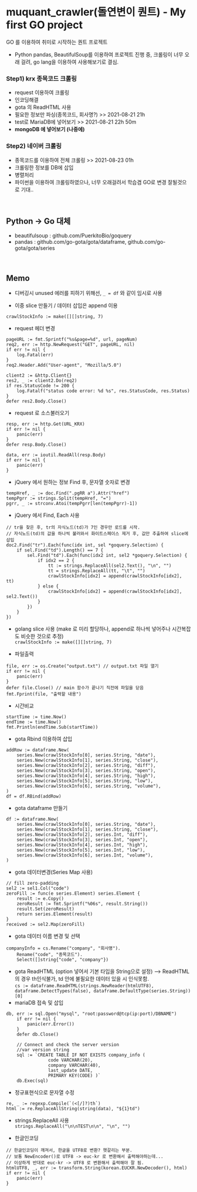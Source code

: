 # muquant_crawler(돌연변이 퀀트) - My first GO project
GO 를 이용하여 취미로 시작하는 퀀트 프로젝트
 - Python pandas, BeautifulSoup를 이용하여 프로젝트 진행 중, 크롤링이 너무 오래 걸려, go lang을 이용하여 사용해보기로 결심.


### Step1) krx 종목코드 크롤링
 - request 이용하여 크롤링
 - 인코딩해결
 - gota 의 ReadHTML 사용
 - 필요한 정보만 파싱(종목코드, 회사명?) >> 2021-08-21 21h
 - test로 MariaDB에 넣어보기 >> 2021-08-21 22h 50m
 - **mongoDB 에 넣어보기 (나중에)**

### Step2) 네이버 크롤링
 - 종목코드를 이용하여 전체 크롤링 >> 2021-08-23 01h
 - 크롤링한 정보를 DB에 삽입
 - 병렬처리
 - 파이썬을 이용하여 크롤링하였으나, 너무 오래걸려서 학습겸 GO로 변경 잘될것으로 기대..

<br>

## Python -> Go 대체
 - beautifulsoup : github.com/PuerkitoBio/goquery
 - pandas : github.com/go-gota/gota/dataframe, github.com/go-gota/gota/series

<br>

## Memo
- 디버깅시 unused 에러를 피하기 위해선, ` _ = df ` 와 같이 임시로 사용

- 이중 slice 만들기 / 데이터 삽입은 append 이용
```
crawlStockInfo := make([][]string, 7)
```
- request 헤더 변경
```
pageURL := fmt.Sprintf("%s&page=%d", url, pageNum)
req2, err := http.NewRequest("GET", pageURL, nil)
if err != nil {
	log.Fatal(err)
}
req2.Header.Add("User-agent", "Mozilla/5.0")

client2 := &http.Client{}
res2, _ := client2.Do(req2)
if res.StatusCode != 200 {
	log.Fatalf("status code error: %d %s", res.StatusCode, res.Status)
}
defer res2.Body.Close()
```
- request 로 소스불러오기
```
resp, err := http.Get(URL_KRX)
if err != nil {
	panic(err)
}
defer resp.Body.Close()

data, err := ioutil.ReadAll(resp.Body)
if err != nil {
	panic(err)
}
```
- jQuery 에서 원하는 정보 Find 후, 문자열 숫자로 변경
```
tempHref, _ := doc.Find(".pgRR a").Attr("href")
tempPgrr := strings.Split(tempHref, "=")
pgrr, _ := strconv.Atoi(tempPgrr[len(tempPgrr)-1])
```

- jQuery 에서 Find, Each 사용
```
// tr을 찾은 후, tr의 자식노드(td)가 7인 경우만 로드를 시작.
// 자식노드(td)의 값을 하나씩 불러와서 화이트스페이스 제거 후, 값만 추출하여 slice에 삽입
doc2.Find("tr").Each(func(idx int, sel *goquery.Selection) {
	if sel.Find("td").Length() == 7 {
		sel.Find("td").Each(func(idx2 int, sel2 *goquery.Selection) {
			if idx2 == 2 {
				tt := strings.ReplaceAll(sel2.Text(), "\n", "")
				tt = strings.ReplaceAll(tt, "\t", "")
				crawlStockInfo[idx2] = append(crawlStockInfo[idx2], tt)
			} else {
				crawlStockInfo[idx2] = append(crawlStockInfo[idx2], sel2.Text())
			}
		})
	}
})
```
- golang slice 사용 (make 로 미리 할당하나, append로 하나씩 넣어주나 시간복잡도 비슷한 것으로 추정)<br>
`crawlStockInfo := make([][]string, 7)`

- 파일출력
```
file, err := os.Create("output.txt") // output.txt 파일 열기
if err != nil {
	panic(err)
}
defer file.Close() // main 함수가 끝나기 직전에 파일을 닫음
fmt.Fprint(file, "출력할 내용")
```

- 시간비교
```
startTime := time.Now()
endTime := time.Now()
fmt.Println(endTime.Sub(startTime))
```

- gota Rbind 이용하여 삽입
```
addRow := dataframe.New(
	series.New(crawlStockInfo[0], series.String, "date"),
	series.New(crawlStockInfo[1], series.String, "close"),
	series.New(crawlStockInfo[2], series.String, "diff"),
	series.New(crawlStockInfo[3], series.String, "open"),
	series.New(crawlStockInfo[4], series.String, "high"),
	series.New(crawlStockInfo[5], series.String, "low"),
	series.New(crawlStockInfo[6], series.String, "volume"),
)
df = df.RBind(addRow)
```
- gota dataframe 만들기
```
df := dataframe.New(
	series.New(crawlStockInfo[0], series.String, "date"),
	series.New(crawlStockInfo[1], series.String, "close"),
	series.New(crawlStockInfo[2], series.Int, "diff"),
	series.New(crawlStockInfo[3], series.Int, "open"),
	series.New(crawlStockInfo[4], series.Int, "high"),
	series.New(crawlStockInfo[5], series.Int, "low"),
	series.New(crawlStockInfo[6], series.Int, "volume"),
)
```
- gota 데이터변경(Series Map 사용) 
```
// fill zero-padding
sel2 := sel1.Col("code")
zeroFill := func(e series.Element) series.Element {
	result := e.Copy()
	zeroResult := fmt.Sprintf("%06s", result.String())
	result.Set(zeroResult)
	return series.Element(result)
}
received := sel2.Map(zeroFill)
```
- gota 데이터 이름 변경 및 선택
```
companyInfo = cs.Rename("company", "회사명").
	Rename("code", "종목코드").
	Select([]string{"code", "company"})
```
- gota ReadHTML (option 넣어서 기본 타입을 String으로 설정) --> ReadHTML의 경우 th인식불가, td 안에 불필요한 데이터 있을 시 인식못함.<br>
`cs := dataframe.ReadHTML(strings.NewReader(htmlUTF8), dataframe.DetectTypes(false), dataframe.DefaultType(series.String))[0]`
- mariaDB 접속 및 삽입
```
db, err := sql.Open("mysql", "root:password@tcp(ip:port)/DBNAME")
	if err != nil {
		panic(err.Error())
	}
	defer db.Close()

	// Connect and check the server version
	//var version string
	sql := `CREATE TABLE IF NOT EXISTS company_info (
            	code VARCHAR(20),
                company VARCHAR(40),
                last_update DATE,
                PRIMARY KEY(CODE) )`
	db.Exec(sql)
```
- 정규표현식으로 문자열 수정
```
re, _ := regexp.Compile(`(<[/]?)th`)
html := re.ReplaceAllString(string(data), "${1}td")
```
- strings.ReplaceAll 사용<br>
`strings.ReplaceAll("\n\nTEST\n\n", "\n", "")`


- 한글인코딩
```
// 한글인코딩이 깨져서, 한글을 UTF8로 변환? 헷갈리는 부분.
// 보통 NewEncoder()로 UTF8 -> euc-kr 로 변환해서 출력해야하는데...
// 이상하게 반대로 euc-kr -> UTF8 로 변환해서 출력해야 잘 됨.
htmlUTF8, _, err := transform.String(korean.EUCKR.NewDecoder(), html)
if err != nil {
	panic(err)
}
```

 
